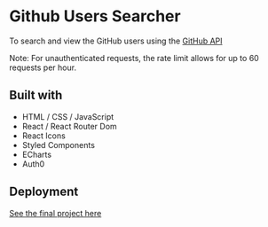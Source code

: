 # Github Users Searcher

To search and view the GitHub users using the [GitHub API](https://api.github.com)

Note:
For unauthenticated requests, the rate limit allows for up to 60 requests per hour.

## Built with

-   HTML / CSS / JavaScript
-   React / React Router Dom
-   React Icons
-   Styled Components
-   ECharts
-   Auth0

## Deployment

[See the final project here](https://)
